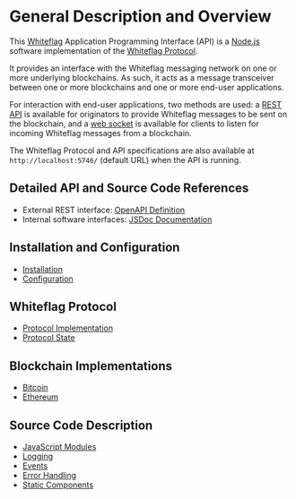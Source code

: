 # General Description and Overview

This [Whiteflag](https://www.whiteflagprotocol.org/)
Application Programming Interface (API) is a [Node.js](https://nodejs.org/en/about/)
software implementation of the [Whiteflag Protocol](https://standard.whiteflagprotocol.org/).

It provides an interface with the Whiteflag messaging network on one or more
underlying blockchains. As such, it acts as a message transceiver between one
or more blockchains and one or more end-user applications.

For interaction with end-user applications, two methods are used:
a [REST API](https://en.wikipedia.org/wiki/Representational_state_transfer)
is available for originators to provide Whiteflag messages to be sent on the
blockchain, and a [web socket](https://en.wikipedia.org/wiki/WebSocket) is
available for clients to listen for incoming Whiteflag messages from a
blockchain.

The Whiteflag Protocol and API specifications are also available at
`http://localhost:5746/` (default URL) when the API is running.

## Detailed API and Source Code References

* External REST interface: [OpenAPI Definition](md/openapi.md)
* Internal software interfaces: [JSDoc Documentation](jsdoc/index.html)

## Installation and Configuration

* [Installation](md/installation.md)
* [Configuration](md/configuration.md)

## Whiteflag Protocol

* [Protocol Implementation](md/protocol.md)
* [Protocol State](md/state.md)

## Blockchain Implementations

* [Bitcoin](md/bitcoin.md)
* [Ethereum](md/ethereum.md)

## Source Code Description

* [JavaScript Modules](md/modules.md)
* [Logging](md/logging.md)
* [Events](md/events.md)
* [Error Handling](md/errors.md)
* [Static Components](md/static.md)
